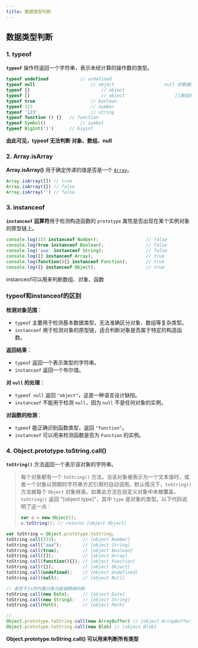 ```yaml
---
title: 数据类型判断
---
```




## 数据类型判断

### 1. typeof

**`typeof`** 操作符返回一个字符串，表示未经计算的操作数的类型。

```js
typeof undefined 			// undefined
typeof null						// object					null 的数据类型被 typeof 解释为 object
typeof {}							// object
typeof []							// object					[]数组的数据类型在 typeof 中被解释为 object
typeof true						// boolean
typeof 123						// number
typeof '123'					// string
typeof function () {}	// function
typeof Symbol()				// symbol
typeof BigInt('1')		// bigint
```

**由此可见，typeof 无法判断 对象、数组、null**

### 2. Array.isArray

**Array.isArray()** 用于确定传递的值是否是一个 [`Array`](https://developer.mozilla.org/zh-CN/docs/Web/JavaScript/Reference/Global_Objects/Array)。

```js
Array.isArray([]) // true
Array.isArray({}) // false
Array.isArray('') // false
```





### 3. instanceof

**`instanceof`** **运算符**用于检测构造函数的 `prototype` 属性是否出现在某个实例对象的原型链上。

```js
console.log(333 instanceof Number);                  // false
console.log(true instanceof Boolean);                // false 
console.log('aaa' instanceof String);                // false  
console.log([] instanceof Array);                    // true
console.log(function(){} instanceof Function);       // true
console.log({} instanceof Object);                   // true
```

instanceof可以用来判断数组、对象、函数



### typeof和instanceof的区别

**检测对象范围**：

- `typeof` 主要用于检测基本数据类型，无法准确区分对象、数组等复杂类型。
- `instanceof` 用于检测对象的原型链，适合判断对象是否属于特定的构造函数。

**返回结果**：

- `typeof` 返回一个表示类型的字符串。
- `instanceof` 返回一个布尔值。

**对 `null` 的处理**：

- `typeof null` 返回 `"object"`，这是一种语言设计缺陷。
- `instanceof` 不能用于检测 `null`，因为 `null` 不是任何对象的实例。

**对函数的检测**：

- `typeof` 能正确识别函数类型，返回 `"function"`。
- `instanceof` 可以用来检测函数是否为 `Function` 的实例。



### 4. Object.prototype.toString.call()

**`toString()`** 方法返回一个表示该对象的字符串。

>每个对象都有一个 `toString()` 方法，当该对象被表示为一个文本值时，或者一个对象以预期的字符串方式引用时自动调用。默认情况下，`toString()` 方法被每个 `Object` 对象继承。如果此方法在自定义对象中未被覆盖，`toString()` 返回 "[object *type*]"，其中 `type` 是对象的类型。以下代码说明了这一点：
>
>```js
>var o = new Object();
>o.toString(); // returns [object Object]
>```

```js
var toString = Object.prototype.toString;
toString.call(333);          // [object Number]
toString.call("aaa");        // [object String]
toString.call(true);         // [object Boolean]
toString.call([]);           // [object Array]
toString.call(function(){}); // [object Function]
toString.call({});           // [object Object]
toString.call(undefined);    // [object Undefined]
toString.call(null);         // [object Null]

// 甚至于js的内置对象也能被精确判断
toString.call(new Date);     // [object Date]
toString.call(new String);   // [object String]
toString.call(Math);         // [object Math]

//
Object.prototype.toString.call(new ArrayBuffer) // [object ArrayBuffer]
Object.prototype.toString.call(new Blob) // [object Blob]
```

**Object.prototype.toString.call() 可以用来判断所有类型**


